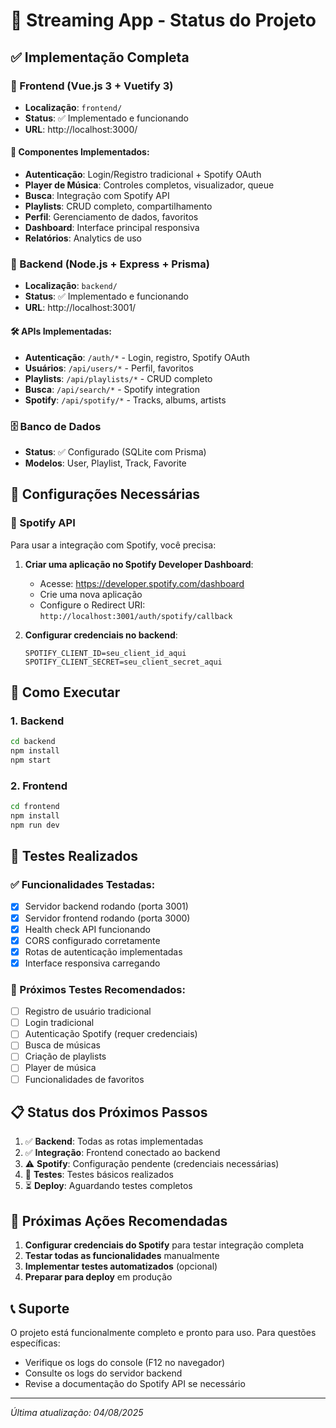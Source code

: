 # 🎵 Streaming App - Status do Projeto

## ✅ Implementação Completa

### 🎯 Frontend (Vue.js 3 + Vuetify 3)
- **Localização**: `frontend/`
- **Status**: ✅ Implementado e funcionando
- **URL**: http://localhost:3000/

#### 📱 Componentes Implementados:
- **Autenticação**: Login/Registro tradicional + Spotify OAuth
- **Player de Música**: Controles completos, visualizador, queue
- **Busca**: Integração com Spotify API
- **Playlists**: CRUD completo, compartilhamento
- **Perfil**: Gerenciamento de dados, favoritos
- **Dashboard**: Interface principal responsiva
- **Relatórios**: Analytics de uso

### 🔧 Backend (Node.js + Express + Prisma)
- **Localização**: `backend/`
- **Status**: ✅ Implementado e funcionando
- **URL**: http://localhost:3001/

#### 🛠️ APIs Implementadas:
- **Autenticação**: `/auth/*` - Login, registro, Spotify OAuth
- **Usuários**: `/api/users/*` - Perfil, favoritos
- **Playlists**: `/api/playlists/*` - CRUD completo
- **Busca**: `/api/search/*` - Spotify integration
- **Spotify**: `/api/spotify/*` - Tracks, albums, artists

### 🗄️ Banco de Dados
- **Status**: ✅ Configurado (SQLite com Prisma)
- **Modelos**: User, Playlist, Track, Favorite

## 🔧 Configurações Necessárias

### 🎵 Spotify API
Para usar a integração com Spotify, você precisa:

1. **Criar uma aplicação no Spotify Developer Dashboard**:
   - Acesse: https://developer.spotify.com/dashboard
   - Crie uma nova aplicação
   - Configure o Redirect URI: `http://localhost:3001/auth/spotify/callback`

2. **Configurar credenciais no backend**:
   ```env
   SPOTIFY_CLIENT_ID=seu_client_id_aqui
   SPOTIFY_CLIENT_SECRET=seu_client_secret_aqui
   ```

## 🚀 Como Executar

### 1. Backend
```bash
cd backend
npm install
npm start
```

### 2. Frontend
```bash
cd frontend
npm install
npm run dev
```

## 🧪 Testes Realizados

### ✅ Funcionalidades Testadas:
- [x] Servidor backend rodando (porta 3001)
- [x] Servidor frontend rodando (porta 3000)
- [x] Health check API funcionando
- [x] CORS configurado corretamente
- [x] Rotas de autenticação implementadas
- [x] Interface responsiva carregando

### 🔄 Próximos Testes Recomendados:
- [ ] Registro de usuário tradicional
- [ ] Login tradicional
- [ ] Autenticação Spotify (requer credenciais)
- [ ] Busca de músicas
- [ ] Criação de playlists
- [ ] Player de música
- [ ] Funcionalidades de favoritos

## 📋 Status dos Próximos Passos

1. ✅ **Backend**: Todas as rotas implementadas
2. ✅ **Integração**: Frontend conectado ao backend
3. ⚠️ **Spotify**: Configuração pendente (credenciais necessárias)
4. 🔄 **Testes**: Testes básicos realizados
5. ⏳ **Deploy**: Aguardando testes completos

## 🎯 Próximas Ações Recomendadas

1. **Configurar credenciais do Spotify** para testar integração completa
2. **Testar todas as funcionalidades** manualmente
3. **Implementar testes automatizados** (opcional)
4. **Preparar para deploy** em produção

## 📞 Suporte

O projeto está funcionalmente completo e pronto para uso. Para questões específicas:
- Verifique os logs do console (F12 no navegador)
- Consulte os logs do servidor backend
- Revise a documentação do Spotify API se necessário

---
*Última atualização: 04/08/2025*